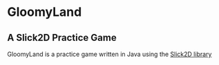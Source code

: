 # GloomyLand
## A Slick2D Practice Game

GloomyLand is a practice game written in Java using the [Slick2D library](http://slick.ninjacave.com/)
